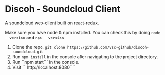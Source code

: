 # Discoh - Soundcloud Client
A soundcloud web-client built on react-redux.

Make sure you have node & npm installed. You can check this by doing ```node --version``` and ```npm --version```

1. Clone the repo. ```git clone https://github.com/vsc-github/discoh-soundcloud.git```
2. Run ```npm install``` in the console after navigating to the project directory. 
3. Run ``npm start``` in the console.
4. Visit ```http://localhost:8080````
